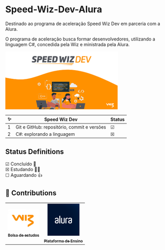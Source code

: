 # Speed-Wiz-Dev-Alura

Destinado ao programa de aceleração Speed Wiz Dev em parceria com a Alura.

O programa de aceleração busca formar desenvolvedores, utilizando a linguagem C#, concedida pela Wiz e ministrada pela Alura.

<p align="left">
  <img src="https://github.com/lopesestacio/Speed-Wiz-Dev-Alura/blob/main/images/Speed%20Wiz%20Dev.png" width="70%",  title="imagelogo">
</p>

✨| Speed Wiz Dev | Status
--- | ---| ---
1 | Git e GitHub: repositório, commit e versões | &#9745;
2 | C#: explorando a linguagem|  &#9746;

## Status Definitions

 &#9745; Concluído 🎉 <br>
 &#9746; Estudando 👨‍💻 <br>
 &#9744; Aguardando 👍<br>
 
## 🤝 Contributions
<table>
  <tr>
    <td align="center">
      <a href="">
        <img src="https://github.com/lopesestacio/Speed-Wiz-Dev-Alura/blob/main/images/WizCo.jpeg" width="100px;" alt="WizCo"/><br>
        <sub> 
           <b>Bolsa de estudos</b> 
        </sub>
      </a>
    </td>
     <td align="center">
      <a href="">
        <img src="https://github.com/lopesestacio/Speed-Wiz-Dev-Alura/blob/main/images/Alura.png" width="100px;" alt="Alura"/><br>
        <sub> 
           <b>Plataforma de Ensino</b> 
        </sub>
      </a>
    </td>
  </tr>
</table>
